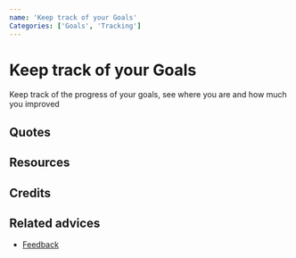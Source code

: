 ```yaml
---
name: 'Keep track of your Goals'
Categories: ['Goals', 'Tracking']
---
```

# Keep track of your Goals

Keep track of the progress of your goals, see where you are and how much you improved

## Quotes

## Resources

## Credits

## Related advices

- [Feedback]()
